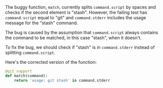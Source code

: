 The buggy function, `match`, currently splits `command.script` by spaces and checks if the second element is "stash". However, the failing test has `command.script` equal to "git" and `command.stderr` includes the usage message for the "stash" command.

The bug is caused by the assumption that `command.script` always contains the command to be matched, in this case "stash", when it doesn't.

To fix the bug, we should check if "stash" is in `command.stderr` instead of splitting `command.script`.

Here's the corrected version of the function:

```python
@git_support
def match(command):
    return 'usage: git stash' in command.stderr
```